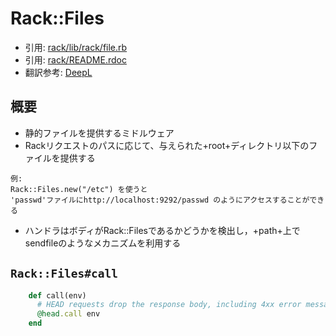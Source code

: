 # Rack::Files
- 引用: [rack/lib/rack/file.rb](https://github.com/rack/rack/blob/master/lib/rack/file.rb)
- 引用: [rack/README.rdoc](https://github.com/rack/rack/blob/master/README.rdoc)
- 翻訳参考: [DeepL](https://www.deepl.com/translator)

## 概要
- 静的ファイルを提供するミドルウェア
- Rackリクエストのパスに応じて、与えられた+root+ディレクトリ以下のファイルを提供する
```
例:
Rack::Files.new("/etc") を使うと
'passwd'ファイルにhttp://localhost:9292/passwd のようにアクセスすることができる
```
- ハンドラはボディがRack::Filesであるかどうかを検出し，+path+上でsendfileのようなメカニズムを利用する


## `Rack::Files#call`
```ruby
    def call(env)
      # HEAD requests drop the response body, including 4xx error messages.
      @head.call env
    end
```

